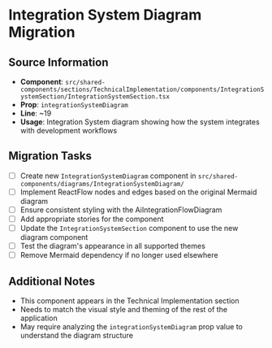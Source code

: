 # Integration System Diagram Migration

## Source Information
- **Component**: `src/shared-components/sections/TechnicalImplementation/components/IntegrationSystemSection/IntegrationSystemSection.tsx`
- **Prop**: `integrationSystemDiagram`
- **Line**: ~19
- **Usage**: Integration System diagram showing how the system integrates with development workflows

## Migration Tasks
- [ ] Create new `IntegrationSystemDiagram` component in `src/shared-components/diagrams/IntegrationSystemDiagram/`
- [ ] Implement ReactFlow nodes and edges based on the original Mermaid diagram
- [ ] Ensure consistent styling with the AiIntegrationFlowDiagram
- [ ] Add appropriate stories for the component
- [ ] Update the `IntegrationSystemSection` component to use the new diagram component
- [ ] Test the diagram's appearance in all supported themes
- [ ] Remove Mermaid dependency if no longer used elsewhere

## Additional Notes
- This component appears in the Technical Implementation section
- Needs to match the visual style and theming of the rest of the application
- May require analyzing the `integrationSystemDiagram` prop value to understand the diagram structure 